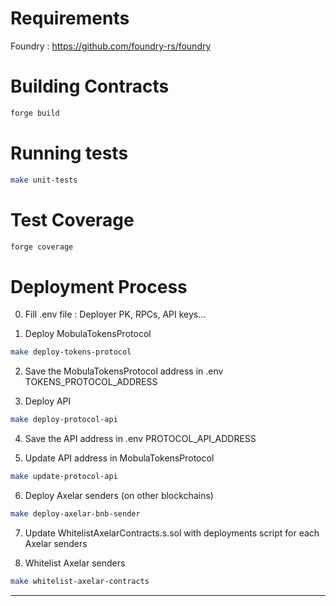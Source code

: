 
# Requirements

Foundry : https://github.com/foundry-rs/foundry

# Building Contracts

```bash
forge build
```

# Running tests

```bash
make unit-tests
```

# Test Coverage

```bash
forge coverage
```

# Deployment Process

0) Fill .env file : Deployer PK, RPCs, API keys...

1) Deploy MobulaTokensProtocol
```bash
make deploy-tokens-protocol
```

2) Save the MobulaTokensProtocol address in .env TOKENS_PROTOCOL_ADDRESS

3) Deploy API
```bash
make deploy-protocol-api
```

4) Save the API address in .env PROTOCOL_API_ADDRESS

5) Update API address in MobulaTokensProtocol
```bash
make update-protocol-api
```

6) Deploy Axelar senders (on other blockchains)
```bash
make deploy-axelar-bnb-sender
```

7) Update WhitelistAxelarContracts.s.sol with deployments script for each Axelar senders

8) Whitelist Axelar senders
```bash
make whitelist-axelar-contracts
```

---